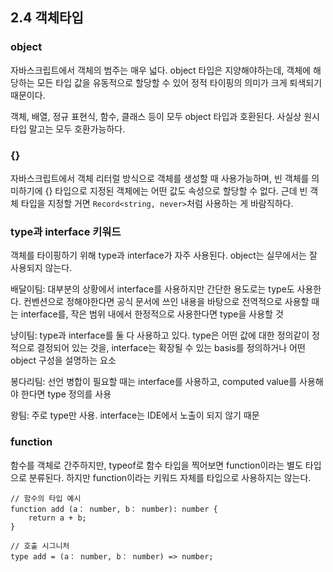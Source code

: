 ## 2.4 객체타입

### object

자바스크립트에서 객체의 범주는 매우 넓다. object 타입은 지양해야하는데, 객체에 해당하는 모든 타입 값을 유동적으로 할당할 수 있어 정적 타이핑의 의미가 크게 퇴색되기 때문이다.

객체, 배열, 정규 표현식, 함수, 클래스 등이 모두 object 타입과 호환된다. 사실상 원시타입 말고는 모두 호환가능하다.

### {}

자바스크립트에서 객체 리터럴 방식으로 객체를 생성할 때 사용가능하며, 빈 객체를 의미하기에 {} 타입으로 지정된 객체에는 어떤 값도 속성으로 할당할 수 없다. 근데 빈 객체 타입을 지정할 거면 `Record<string, never>`처럼 사용하는 게 바람직하다.

### type과 interface 키워드

객체를 타이핑하기 위해 type과 interface가 자주 사용된다. object는 실무에서는 잘 사용되지 않는다.

배달이팀: 대부분의 상황에서 interface를 사용하지만 간단한 용도로는 type도 사용한다. 컨벤션으로 정해야한다면 공식 문서에 쓰인 내용을 바탕으로 전역적으로 사용할 때는 interface를, 작은 범위 내에서 한정적으로 사용한다면 type을 사용할 것

냥이팀: type과 interface를 둘 다 사용하고 있다. type은 어떤 값에 대한 정의같이 정적으로 결정되어 있는 것을, interface는 확장될 수 있는 basis를 정의하거나 어떤 object 구성을 설명하는 요소

봉다리팀: 선언 병합이 필요할 때는 interface를 사용하고, computed value를 사용해야 한다면 type 정의를 사용

왕팀: 주로 type만 사용. interface는 IDE에서 노출이 되지 않기 때문

### function

함수를 객체로 간주하지만, typeof로 함수 타입을 찍어보면 function이라는 별도 타입으로 분류된다. 하지만 function이라는 키워드 자체를 타입으로 사용하지는 않는다.

```tsx
// 함수의 타입 예시
function add (a： number, b： number): number {
	return a + b;
}

// 호출 시그니처
type add = (a： number, b： number) => number;
```